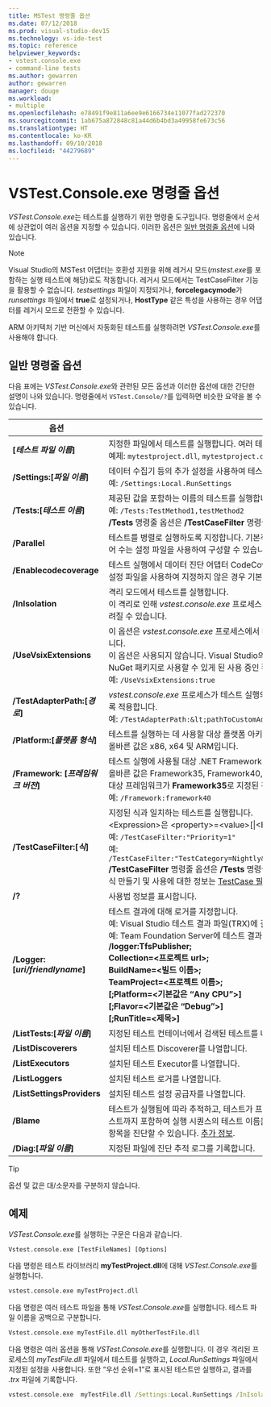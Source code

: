 ```yaml
---
title: MSTest 명령줄 옵션
ms.date: 07/12/2018
ms.prod: visual-studio-dev15
ms.technology: vs-ide-test
ms.topic: reference
helpviewer_keywords:
- vstest.console.exe
- command-line tests
ms.author: gewarren
author: gewarren
manager: douge
ms.workload:
- multiple
ms.openlocfilehash: e78491f9e811a6ee9e6166734e11077fad272370
ms.sourcegitcommit: 1ab675a872848c81a44d6b4bd3a49958fe673c56
ms.translationtype: HT
ms.contentlocale: ko-KR
ms.lasthandoff: 09/10/2018
ms.locfileid: "44279689"
---
```

# <a name="vstestconsoleexe-command-line-options"></a>VSTest.Console.exe 명령줄 옵션

*VSTest.Console.exe*는 테스트를 실행하기 위한 명령줄 도구입니다. 명령줄에서 순서에 상관없이 여러 옵션을 지정할 수 있습니다. 이러한 옵션은 [일반 명령줄 옵션](#general-command-line-options)에 나와 있습니다.

> [!NOTE]
> Visual Studio의 MSTest 어댑터는 호환성 지원을 위해 레거시 모드(*mstest.exe*를 포함하는 실행 테스트에 해당)로도 작동합니다. 레거시 모드에서는 TestCaseFilter 기능을 활용할 수 없습니다. *testsettings* 파일이 지정되거나, **forcelegacymode**가 *runsettings* 파일에서 **true**로 설정되거나, **HostType** 같은 특성을 사용하는 경우 어댑터를 레거시 모드로 전환할 수 있습니다.
>
> ARM 아키텍처 기반 머신에서 자동화된 테스트를 실행하려면 *VSTest.Console.exe*를 사용해야 합니다.

## <a name="general-command-line-options"></a>일반 명령줄 옵션

다음 표에는 *VSTest.Console.exe*와 관련된 모든 옵션과 이러한 옵션에 대한 간단한 설명이 나와 있습니다. 명령줄에서 `VSTest.Console/?`를 입력하면 비슷한 요약을 볼 수 있습니다.

| 옵션 | 설명 |
|---|---|
|**[*테스트 파일 이름*]**|지정한 파일에서 테스트를 실행합니다. 여러 테스트 파일 이름을 공백으로 구분합니다.<br />예제: `mytestproject.dll`, `mytestproject.dll myothertestproject.exe`|
|**/Settings:[*파일 이름*]**|데이터 수집기 등의 추가 설정을 사용하여 테스트를 실행합니다.<br />예: `/Settings:Local.RunSettings`|
|**/Tests:[*테스트 이름*]**|제공된 값을 포함하는 이름의 테스트를 실행합니다. 다중 값을 제공하려면 각각의 값을 쉼표로 구분합니다.<br />예: `/Tests:TestMethod1,testMethod2`<br />**/Tests** 명령줄 옵션은 **/TestCaseFilter** 명령줄 옵션과 함께 사용할 수 없습니다.|
|**/Parallel**|테스트를 병렬로 실행하도록 지정합니다. 기본적으로 머신의 사용 가능한 모든 코어를 사용할 수 있습니다. 사용할 코어 수는 설정 파일을 사용하여 구성할 수 있습니다.|
|**/Enablecodecoverage**|테스트 실행에서 데이터 진단 어댑터 CodeCoverage를 활성화합니다.<br />설정 파일을 사용하여 지정하지 않은 경우 기본 설정이 사용됩니다.|
|**/InIsolation**|격리 모드에서 테스트를 실행합니다.<br />이 격리로 인해 *vstest.console.exe* 프로세스가 테스트 시 오류에서 중지될 가능성은 매우 적지만 테스트 속도가 느려질 수 있습니다.|
|**/UseVsixExtensions**|이 옵션은 *vstest.console.exe* 프로세스에서 테스트 실행에 설치된 VSIX 확장명(있는 경우)을 사용하거나 건너뜁니다.<br />이 옵션은 사용되지 않습니다. Visual Studio의 다음 주요 릴리스부터 시작되는 이 옵션은 제거할 수 있습니다. NuGet 패키지로 사용할 수 있게 된 사용 중인 확장으로 이동합니다.<br />예: `/UseVsixExtensions:true`|
|**/TestAdapterPath:[*경로*]**|*vstest.console.exe* 프로세스가 테스트 실행의 지정된 경로(있는 경우)에서 사용자 지정 테스트 어댑터를 사용하도록 적용합니다.<br />예: `/TestAdapterPath:&lt;pathToCustomAdapters&gt;`|
|**/Platform:[*플랫폼 형식*]**|테스트를 실행하는 데 사용할 대상 플랫폼 아키텍처입니다.<br />올바른 값은 x86, x64 및 ARM입니다.|
|**/Framework: [*프레임워크 버전*]**|테스트 실행에 사용될 대상 .NET Framework 버전입니다.<br />올바른 값은 Framework35, Framework40, Framework45 및 FrameworkUap10입니다.<br />대상 프레임워크가 **Framework35**로 지정된 경우 테스트가 CLR 4.0 “호환 가능 모드”에서 실행됩니다.<br />예: `/Framework:framework40`|
|**/TestCaseFilter:[*식*]**|지정된 식과 일치하는 테스트를 실행합니다.<br /><Expression\>은 <property\>=<value\>[&#124;<Expression\>] 형식입니다.<br />예: `/TestCaseFilter:"Priority=1"`<br />예: `/TestCaseFilter:"TestCategory=Nightly&#124;FullyQualifiedName=Namespace.ClassName.MethodName"`<br />**/TestCaseFilter** 명령줄 옵션은 **/Tests** 명령줄 옵션과 함께 사용할 수 없습니다. <br />식 만들기 및 사용에 대한 정보는 [TestCase 필터](https://github.com/Microsoft/vstest-docs/blob/master/docs/filter.md)를 참조하세요.|
|**/?**|사용법 정보를 표시합니다.|
|**/Logger:[*uri/friendlyname*]**|테스트 결과에 대해 로거를 지정합니다.<br />예: Visual Studio 테스트 결과 파일(TRX)에 결과를 기록하려면 **/Logger:trx**를 사용합니다.<br />예: Team Foundation Server에 테스트 결과를 게시하려면 TfsPublisher를 사용합니다.<br />**/logger:TfsPublisher;**<br />**Collection=<프로젝트 url\>;**<br />**BuildName=<빌드 이름\>;**<br />**TeamProject=<프로젝트 이름\>;**<br />**[;Platform=<기본값은 “Any CPU”>]**<br />**[;Flavor=<기본값은 “Debug”>]**<br />**[;RunTitle=<제목\>]**|
|**/ListTests:[*파일 이름*]**|지정된 테스트 컨테이너에서 검색된 테스트를 나열합니다.|
|**/ListDiscoverers**|설치된 테스트 Discoverer를 나열합니다.|
|**/ListExecutors**|설치된 테스트 Executor를 나열합니다.|
|**/ListLoggers**|설치된 테스트 로거를 나열합니다.|
|**/ListSettingsProviders**|설치된 테스트 설정 공급자를 나열합니다.|
|**/Blame**|테스트가 실행됨에 따라 추적하고, 테스트가 프로세스 크래시를 호스트하는 경우 크래시 발생 시 실행되었던 특정 테스트까지 포함하여 실행 시퀀스의 테스트 이름을 내보냅니다. 이 출력으로 더 손쉽게 잘못된 테스트를 격리하고 추가 항목을 진단할 수 있습니다. [추가 정보](https://github.com/Microsoft/vstest-docs/blob/master/docs/extensions/blame-datacollector.md).|
|**/Diag:[*파일 이름*]**|지정된 파일에 진단 추적 로그를 기록합니다.|

> [!TIP]
> 옵션 및 값은 대/소문자를 구분하지 않습니다.

## <a name="examples"></a>예제

*VSTest.Console.exe*를 실행하는 구문은 다음과 같습니다.

`Vstest.console.exe [TestFileNames] [Options]`

다음 명령은 테스트 라이브러리 **myTestProject.dll**에 대해 *VSTest.Console.exe*를 실행합니다.

```cmd
vstest.console.exe myTestProject.dll
```

다음 명령은 여러 테스트 파일을 통해 *VSTest.Console.exe*를 실행합니다. 테스트 파일 이름을 공백으로 구분합니다.

```cmd
Vstest.console.exe myTestFile.dll myOtherTestFile.dll
```

다음 명령은 여러 옵션을 통해 *VSTest.Console.exe*를 실행합니다. 이 경우 격리된 프로세스의 *myTestFile.dll* 파일에서 테스트를 실행하고, *Local.RunSettings* 파일에서 지정된 설정을 사용합니다. 또한 “우선 순위=1”로 표시된 테스트만 실행하고, 결과를 *.trx* 파일에 기록합니다.

```cmd
vstest.console.exe  myTestFile.dll /Settings:Local.RunSettings /InIsolation /TestCaseFilter:"Priority=1" /Logger:trx
```